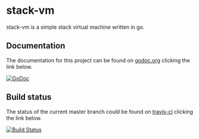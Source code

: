 # stack-vm

stack-vm is a simple stack virtual machine written in go.

## Documentation

The documentation for this project can be found on [godoc.org](https://godoc.org) clicking the link below.

[![GoDoc](https://godoc.org/github.com/scompo/stack-vm?status.svg)](https://godoc.org/github.com/scompo/stack-vm)

## Build status

The status of the current master branch could be found on [travis-ci](https://travis-ci) clicking the link below.

[![Build Status](https://travis-ci.org/scompo/stack-vm.svg?branch=master)](https://travis-ci.org/scompo/stack-vm)
